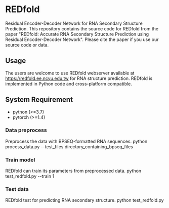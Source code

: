 # REDfold
Residual Encoder-Decoder Network for RNA Secondary Structure Prediction. This repository contains the source code for REDfold from the paper "REDfold: Accurate RNA Secondary Structure Prediction using Residual Encoder-Decoder Network". Please cite the paper if you use our source code or data.

## Usage
The users are welcome to use REDfold webserver available at https://redfold.ee.ncyu.edu.tw for RNA structure prediction.
REDfold is implemented in Python code and cross-platform compatible.

## System Requirement
* python (>=3.7)
* pytorch (>=1.4)

### Data preprocess
Preprocess the data with BPSEQ-formatted RNA sequences.
python process_data.py --test_files directory_containing_bpseq_files

### Train model
REDfold can train its parameters from preprocessed data.
python test_redfold.py --train 1

### Test data
REDfold test for predicting RNA secondary structure.
python test_redfold.py



